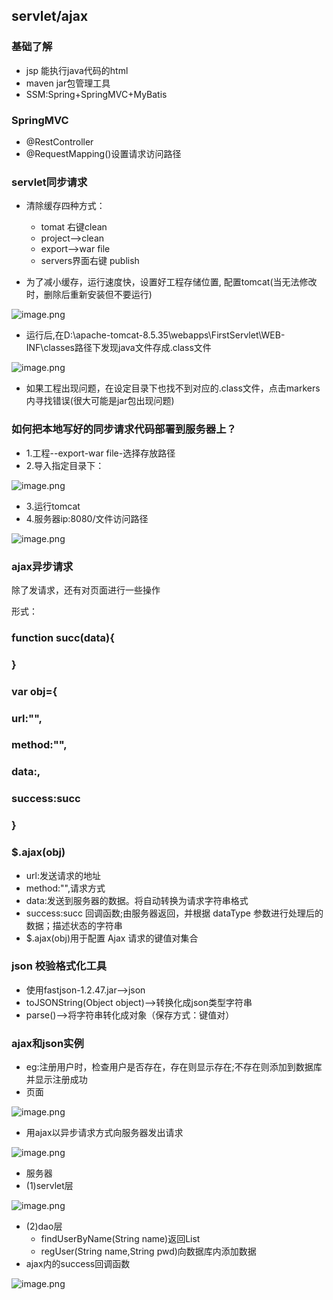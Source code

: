 ## servlet/ajax
### 基础了解
* jsp 能执行java代码的html
* maven jar包管理工具
* SSM:Spring+SpringMVC+MyBatis

### SpringMVC
* @RestController
* @RequestMapping()设置请求访问路径

### servlet同步请求
* 清除缓存四种方式：
	* tomat 右键clean
	* project-->clean
	* export-->war file 
	* servers界面右键 publish

* 为了减小缓存，运行速度快，设置好工程存储位置,
配置tomcat(当无法修改时，删除后重新安装但不要运行)

![image.png](https://upload-images.jianshu.io/upload_images/14466577-280db6e00f9d6d38.png?imageMogr2/auto-orient/strip%7CimageView2/2/w/1240)

* 运行后,在D:\apache-tomcat-8.5.35\webapps\FirstServlet\WEB-INF\classes路径下发现java文件存成.class文件

![image.png](https://upload-images.jianshu.io/upload_images/14466577-e43baa47445f2e22.png?imageMogr2/auto-orient/strip%7CimageView2/2/w/1240)

* 如果工程出现问题，在设定目录下也找不到对应的.class文件，点击markers内寻找错误(很大可能是jar包出现问题)


### 如何把本地写好的同步请求代码部署到服务器上？

* 1.工程--export-war file-选择存放路径
* 2.导入指定目录下：

![image.png](https://upload-images.jianshu.io/upload_images/14466577-6dbe7cd9423a7933.png?imageMogr2/auto-orient/strip%7CimageView2/2/w/1240)

* 3.运行tomcat
* 4.服务器ip:8080/文件访问路径

![image.png](https://upload-images.jianshu.io/upload_images/14466577-3fbb929d12d306ba.png?imageMogr2/auto-orient/strip%7CimageView2/2/w/1240)


### ajax异步请求

除了发请求，还有对页面进行一些操作

形式：
### function succ(data){
### }
### var obj={
### url:"",
### method:"",
### data:,
### success:succ 				
### }
### $.ajax(obj)
* url:发送请求的地址
* method:"",请求方式
* data:发送到服务器的数据。将自动转换为请求字符串格式
* success:succ 回调函数;由服务器返回，并根据 dataType 参数进行处理后的数据；描述状态的字符串				
* $.ajax(obj)用于配置 Ajax 请求的键值对集合

### json 校验格式化工具
* 使用fastjson-1.2.47.jar-->json
* toJSONString(Object object)-->转换化成json类型字符串
* parse()-->将字符串转化成对象（保存方式：键值对）
### ajax和json实例
* eg:注册用户时，检查用户是否存在，存在则显示存在;不存在则添加到数据库并显示注册成功
* 页面

![image.png](https://upload-images.jianshu.io/upload_images/14466577-e3fec278a0ed5ef3.png?imageMogr2/auto-orient/strip%7CimageView2/2/w/1240)

* 用ajax以异步请求方式向服务器发出请求

![image.png](https://upload-images.jianshu.io/upload_images/14466577-3f7395c521eab63f.png?imageMogr2/auto-orient/strip%7CimageView2/2/w/1240)

* 服务器
* (1)servlet层

![image.png](https://upload-images.jianshu.io/upload_images/14466577-7b2b919e37c8d8ed.png?imageMogr2/auto-orient/strip%7CimageView2/2/w/1240)

* (2)dao层
	* findUserByName(String name)返回List<User>
	* regUser(String name,String pwd)向数据库内添加数据
* ajax内的success回调函数
	
![image.png](https://upload-images.jianshu.io/upload_images/14466577-e8e0e8fe5c8d8030.png?imageMogr2/auto-orient/strip%7CimageView2/2/w/1240)



